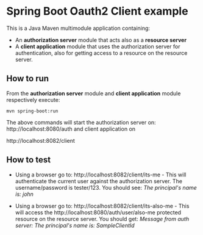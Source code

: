 # Spring Boot Oauth2 Client example

This is a Java Maven multimodule application containing: 

* An **authorization server** module that acts also as a **resource server**
* A  **client application** module that uses the authorization server for authentication, also for getting access to a resource on the resource server.

## How to run

From the **authorization server** module and **client application** module respectively execute:

`mvn spring-boot:run`

The above commands will start the authorization server on: http://localhost:8080/auth  and client application on

http://localhost:8082/client

## How to test

* Using a browser go to: http://localhost:8082/client/its-me - This will authenticate the current user against
the authorization server. The username/password is tester/123. You should see: _The principal's name is: john_

* Using a browser go to: http://localhost:8082/client/its-also-me - This will access the http://localhost:8080/auth/user/also-me protected resource on the resource server.
You should get: _Message from auth server: The principal's name is: SampleClientId_




